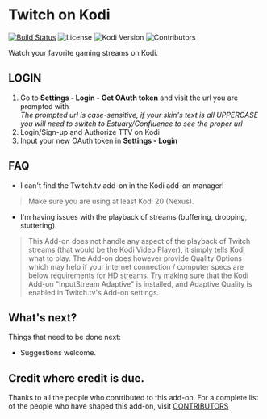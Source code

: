 Twitch on Kodi
==================

[![Build Status](https://img.shields.io/endpoint.svg?url=https%3A%2F%2Factions-badge.atrox.dev%2Fanxdpanic%2Fplugin.video.twitch%2Fbadge&style=flat)](https://actions-badge.atrox.dev/anxdpanic/plugin.video.twitch/goto)
![License](https://img.shields.io/badge/license-GPL--3.0--only-success.svg)
![Kodi Version](https://img.shields.io/badge/kodi-nexus%2B-success.svg)
![Contributors](https://img.shields.io/github/contributors/anxdpanic/plugin.video.twitch.svg)

Watch your favorite gaming streams on Kodi.

LOGIN
----------------

1. Go to __Settings - Login - Get OAuth token__ and visit the url you are prompted with  
   _The prompted url is case-sensitive, if your skin's text is all UPPERCASE you will need to switch to Estuary/Confluence to see the proper url_
2. Login/Sign-up and Authorize TTV on Kodi
3. Input your new OAuth token in __Settings - Login__

FAQ
----------------

* I can't find the Twitch.tv add-on in the Kodi add-on manager!

> Make sure you are using at least Kodi 20 (Nexus).

* I'm having issues with the playback of streams (buffering, dropping, stuttering).

> This Add-on does not handle any aspect of the playback of Twitch streams (that would be the Kodi Video Player), it simply tells Kodi what to play.
> The Add-on does however provide Quality Options which may help if your internet connection / computer specs are below requirements for HD streams.
> Try making sure that the Kodi Add-on "InputStream Adaptive" is installed, and Adaptive Quality is enabled in Twitch.tv's Add-on settings.

What's next?
----------------

Things that need to be done next:

* Suggestions welcome.

Credit where credit is due.
-------------

Thanks to all the people who contributed to this add-on. 
For a complete list of the people who have shaped this add-on, visit [CONTRIBUTORS](https://github.com/anxdpanic/plugin.video.twitch/blob/master/CONTRIBUTORS.md)
